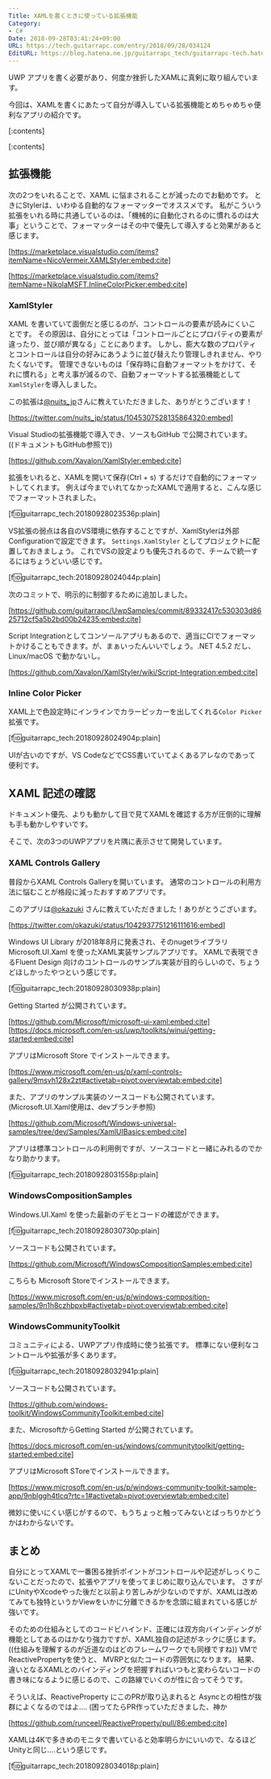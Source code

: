 ```yaml
---
Title: XAMLを書くときに使っている拡張機能
Category:
- C#
Date: 2018-09-28T03:41:24+09:00
URL: https://tech.guitarrapc.com/entry/2018/09/28/034124
EditURL: https://blog.hatena.ne.jp/guitarrapc_tech/guitarrapc-tech.hatenablog.com/atom/entry/10257846132640737829
---
```


UWP アプリを書く必要があり、何度か挫折したXAMLに真剣に取り組んでいます。

今回は、XAMLを書くにあたって自分が導入している拡張機能とめちゃめちゃ便利なアプリの紹介です。

[:contents]

[:contents]

## 拡張機能

次の2つをいれることで、XAML に悩まされることが減ったのでお勧めです。
ときにStylerは、いわゆる自動的なフォーマッターでオススメです。
私がこういう拡張をいれる時に共通しているのは、「機械的に自動化されるのに慣れるのは大事」ということで、フォーマッターはその中で優先して導入すると効果があると感じます。

[https://marketplace.visualstudio.com/items?itemName=NicoVermeir.XAMLStyler:embed:cite]

[https://marketplace.visualstudio.com/items?itemName=NikolaMSFT.InlineColorPicker:embed:cite]

### XamlStyler

XAML を書いていて面倒だと感じるのが、コントロールの要素が読みにくいことです。
その原因は、自分にとっては「コントロールごとにプロパティの要素が違ったり、並び順が異なる」ことにあります。
しかし、膨大な数のプロパティとコントロールは自分の好みにあうように並び替えたり管理しきれません、やりたくないです。
管理できないものは「保存時に自動フォーマットをかけて、それに慣れる」と考え事が減るので、自動フォーマットする拡張機能として`XamlStyler`を導入しました。

この拡張は[@nuits_jp](https://twitter.com/nuits_jp)さんに教えていただきました、ありがとうございます！

[https://twitter.com/nuits_jp/status/1045307528135864320:embed]

Visual Studioの拡張機能で導入でき、ソースもGitHub で公開されています。((ドキュメントもGitHub参照で))

[https://github.com/Xavalon/XamlStyler:embed:cite]

拡張をいれると、XAMLを開いて保存(Ctrl + s) するだけで自動的にフォーマットしてくれます。
例えば今までいれてなかったXAMLで適用すると、こんな感じでフォーマットされました。

[f:id:guitarrapc_tech:20180928023536p:plain]

VS拡張の弱点は各自のVS環境に依存することですが、XamlStylerは外部Configurationで設定できます。
`Settings.XamlStyler` としてプロジェクトに配置しておきましょう。
これでVSの設定よりも優先されるので、チームで統一するにはちょうどいい感じです。

[f:id:guitarrapc_tech:20180928024044p:plain]

次のコミットで、明示的に制御するために追加しました。

[https://github.com/guitarrapc/UwpSamples/commit/89332417c530303d8625712cf5a5b2bd00b24235:embed:cite]

Script Integrationとしてコンソールアプリもあるので、適当にCIでフォーマットかけることもできます。が、まぁいったんいいでしょう。.NET 4.5.2 だし、Linux/macOS で動かないし。

[https://github.com/Xavalon/XamlStyler/wiki/Script-Integration:embed:cite]

### Inline Color Picker

XAML上で色設定時にインラインでカラーピッカーを出してくれる`Color Picker`拡張です。

[f:id:guitarrapc_tech:20180928024904p:plain]

UIが古いのですが、VS CodeなどでCSS書いていてよくあるアレなのであって便利です。

## XAML 記述の確認

ドキュメント優先、よりも動かして目で見てXAMLを確認する方が圧倒的に理解も手も動かしやすいです。

そこで、次の3つのUWPアプリを片隅に表示させて開発しています。

### XAML Controls Gallery

普段からXAML Controls Galleryを開いています。
通常のコントロールの利用方法に悩むことが格段に減ったおすすめアプリです。

このアプリは[@okazuki](https://twitter.com/okazuki) さんに教えていただきました！ありがとうございます。

[https://twitter.com/okazuki/status/1042937751216111616:embed]

Windows UI Library が2018年8月に発表され、そのnugetライブラリMicrosoft.UI.Xaml を使ったXAML実装サンプルアプリです。
XAMLで表現できるFluent Design 向けのコントロールのサンプル実装が目的らしいので、ちょうどほしかったやつという感じです。

[f:id:guitarrapc_tech:20180928030938p:plain]

Getting Started が公開されています。

[https://github.com/Microsoft/microsoft-ui-xaml:embed:cite]
[https://docs.microsoft.com/en-us/uwp/toolkits/winui/getting-started:embed:cite]

アプリはMicrosoft Store でインストールできます。

[https://www.microsoft.com/en-us/p/xaml-controls-gallery/9msvh128x2zt#activetab=pivot:overviewtab:embed:cite]

また、アプリのサンプル実装のソースコードも公開されています。(Microsoft.UI.Xaml使用は、devブランチ参照)

[https://github.com/Microsoft/Windows-universal-samples/tree/dev/Samples/XamlUIBasics:embed:cite]

アプリは標準コントロールの利用例ですが、ソースコードと一緒にみれるのでかなり助かります。

[f:id:guitarrapc_tech:20180928031558p:plain]


### WindowsCompositionSamples

Windows.UI.Xaml を使った最新のデモとコードの確認ができます。

[f:id:guitarrapc_tech:20180928030730p:plain]

ソースコードも公開されています。

[https://github.com/Microsoft/WindowsCompositionSamples:embed:cite]

こちらも Microsoft Storeでインストールできます。

[https://www.microsoft.com/en-us/p/windows-composition-samples/9n1h8czhbpxb#activetab=pivot:overviewtab:embed:cite]


### WindowsCommunityToolkit

コミュニティによる、UWPアプリ作成時に使う拡張です。
標準にない便利なコントロールや拡張が多くあります。

[f:id:guitarrapc_tech:20180928032941p:plain]

ソースコードも公開されています。

[https://github.com/windows-toolkit/WindowsCommunityToolkit:embed:cite]

また、MicrosoftからGetting Started が公開されています。

[https://docs.microsoft.com/en-us/windows/communitytoolkit/getting-started:embed:cite]

アプリはMicrosoft SToreでインストールできます。

[https://www.microsoft.com/en-us/p/windows-community-toolkit-sample-app/9nblggh4tlcq?rtc=1#activetab=pivot:overviewtab:embed:cite]

微妙に使いにくい感じがするので、もうちょっと触ってみないとばっちりかどうかはわからないです。

## まとめ

自分にとってXAMLで一番困る挫折ポイントがコントロールや記述がしっくりこないことだったので、拡張やアプリを使ってまじめに取り込んでいます。
さすがにUnityやXcodeやった後だと以前より苦しみが少ないのですが、XAMLは改めてみても独特というかViewをいかに分離できるかを念頭に組まれている感じが強いです。

そのための仕組みとしてのコードビハインド、正確には双方向バインディングが機能としてあるのはかなり強力ですが、XAML独自の記述がネックに感じます。((仕組みを理解するのが近道なのはどのフレームワークでも同様ですね))
VMでReactivePropertyを使うと、 MVRPと似たコードの雰囲気になります。
結果、違いとなるXAMLとのバインディングを把握すればいつもと変わらないコードの書き味になるように感じるので、この路線でいくのが性に合ってそうです。

そういえば、ReactiveProperty にこのPRが取り込まれると Asyncとの相性が抜群によくなるのではよ.... (困ってたらPR作っていただきました、神か

[https://github.com/runceel/ReactiveProperty/pull/86:embed:cite]

XAMLは4Kで多きめのモニタで書いていると効率明らかにいいので、なるほどUnityと同じ....という感じです。

[f:id:guitarrapc_tech:20180928034018p:plain]
